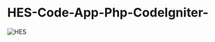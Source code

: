 # HES-Code-App-Php-CodeIgniter-

![HES](https://github.com/akcankaan/HES-Code-App-Php-CodeIgniter-/assets/63432799/09ecc20e-3e96-4270-9b0b-543c5109ff7c)
